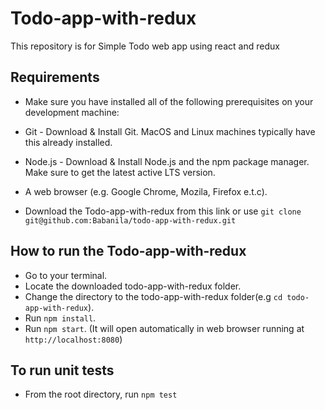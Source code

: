# Todo-app-with-redux

This repository is for Simple Todo web app using react and redux

## Requirements

- Make sure you have installed all of the following prerequisites on your development machine:

- Git - Download & Install Git. MacOS and Linux machines typically have this already installed.

- Node.js - Download & Install Node.js and the npm package manager. Make sure to get the latest active LTS version.

- A web browser (e.g. Google Chrome, Mozila, Firefox e.t.c).

- Download the Todo-app-with-redux from this link or use `git clone git@github.com:Babanila/todo-app-with-redux.git`

## How to run the Todo-app-with-redux

- Go to your terminal.
- Locate the downloaded todo-app-with-redux folder.
- Change the directory to the todo-app-with-redux folder(e.g `cd todo-app-with-redux`).
- Run `npm install`.
- Run `npm start`.
  (It will open automatically in web browser running at `http://localhost:8080`)

## To run unit tests

- From the root directory, run `npm test`
